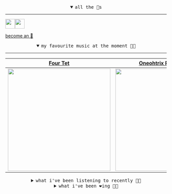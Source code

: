 <details open>

<summary align="center"><samp>all the 🥚s</samp></summary>
<hr />

<a href="https://github.com/pvinis"><img src="https://avatars0.githubusercontent.com/u/100233?s=90&v=4" width="30" height="30" /><a href="https://github.com/maxPugh"><img src="https://avatars2.githubusercontent.com/u/46350013?s=90&u=52a601eaa2d272b35477d096fe782ebf0a8a1f68&v=4" width="30" height="30" />

<samp><a href="https://github.com/bitttttten/bitttttten/stargazers">become an 🥚</a></samp>

</details>

<details open>

<summary align="center"><samp>my favourite music at the moment 🎵🎶</samp></summary>
<hr />

<!-- toc -->

| [Four Tet](https://open.spotify.com/artist/7Eu1txygG6nJttLHbZdQOh)                                                                                               | [Oneohtrix Point Never](https://open.spotify.com/artist/2wPDbhaGXCqROrVmwDdCrK)                                                                                  | [Foxes In Fiction](https://open.spotify.com/artist/3GSt4ZSP1wEtdbcTTbwjpW)                                                                                       | [Phoebe Bridgers](https://open.spotify.com/artist/1r1uxoy19fzMxunt3ONAkG)                                                                                        |
| ---------------------------------------------------------------------------------------------------------------------------------------------------------------- | ---------------------------------------------------------------------------------------------------------------------------------------------------------------- | ---------------------------------------------------------------------------------------------------------------------------------------------------------------- | ---------------------------------------------------------------------------------------------------------------------------------------------------------------- |
| [<img src="https://i.scdn.co/image/f96458025a0640bf1d3c8f764a42ec21d4db1eae" width="320" height="auto">](https://open.spotify.com/artist/7Eu1txygG6nJttLHbZdQOh) | [<img src="https://i.scdn.co/image/0513eb98de7ee505153e9175f79e3fb59457c9aa" width="320" height="auto">](https://open.spotify.com/artist/2wPDbhaGXCqROrVmwDdCrK) | [<img src="https://i.scdn.co/image/bf62ae0b2e31f68694ca44e8d0ef33e51714a4f8" width="320" height="auto">](https://open.spotify.com/artist/3GSt4ZSP1wEtdbcTTbwjpW) | [<img src="https://i.scdn.co/image/1c90d650ee787a51e18e475584b595c9234eac48" width="320" height="auto">](https://open.spotify.com/artist/1r1uxoy19fzMxunt3ONAkG) |

<!-- tocstop -->

</details>

<details>

<summary align="center"><samp>what i've been listening to recently 🎵🎶</samp></summary>
<hr />

<!-- toc -->

| [Time to Walk Away<br />Washed Out](https://open.spotify.com/track/01AbB47Hm60LTIStyzMb2g)                                                                      | [You Are the Right One<br />Sports](https://open.spotify.com/track/2qpacEyFxmbxCpIEqZkqvC)                                                                      | [Bags<br />Clairo](https://open.spotify.com/track/6UFivO2zqqPFPoQYsEMuCc)                                                                                       | [Snot<br />Alex G](https://open.spotify.com/track/0ugYzRHD8zpMdb9ROOGtdg)                                                                                       |
| --------------------------------------------------------------------------------------------------------------------------------------------------------------- | --------------------------------------------------------------------------------------------------------------------------------------------------------------- | --------------------------------------------------------------------------------------------------------------------------------------------------------------- | --------------------------------------------------------------------------------------------------------------------------------------------------------------- |
| [<img src="https://i.scdn.co/image/9dabb571678ff026321fa92396c1e5ba4a71c2b3" width="320" height="auto">](https://open.spotify.com/track/01AbB47Hm60LTIStyzMb2g) | [<img src="https://i.scdn.co/image/7cfd303b4d246b5eb8d85ec770b3fce1c71438db" width="320" height="auto">](https://open.spotify.com/track/2qpacEyFxmbxCpIEqZkqvC) | [<img src="https://i.scdn.co/image/5e487c0d81c577c1736772d2542a2676004e0d87" width="320" height="auto">](https://open.spotify.com/track/6UFivO2zqqPFPoQYsEMuCc) | [<img src="https://i.scdn.co/image/82e1658be6688ee69d8d1c2bb9be33670e5e1a6d" width="320" height="auto">](https://open.spotify.com/track/0ugYzRHD8zpMdb9ROOGtdg) |

<!-- tocstop -->

</details>

<details>

<summary align="center"><samp>what i've been ❤️ing 🎵🎶</samp></summary>
<hr />

<!-- toc -->

| [Green Arrow<br />Yo La Tengo](https://open.spotify.com/album/3NFNNMIWnByvVPvCf7LsRU)                                                                           | [Enter Exit<br />Daniel Avery, Alessandro Cort…](https://open.spotify.com/album/12STkzO9PrEMfcnRUKMVfi)                                                         | [Illusion Of Time<br />Daniel Avery, Alessandro Cort…](https://open.spotify.com/album/12STkzO9PrEMfcnRUKMVfi)                                                   | [Sugarcube<br />Yo La Tengo](https://open.spotify.com/album/3NFNNMIWnByvVPvCf7LsRU)                                                                             |
| --------------------------------------------------------------------------------------------------------------------------------------------------------------- | --------------------------------------------------------------------------------------------------------------------------------------------------------------- | --------------------------------------------------------------------------------------------------------------------------------------------------------------- | --------------------------------------------------------------------------------------------------------------------------------------------------------------- |
| [<img src="https://i.scdn.co/image/ab67616d0000b273af3486eb00344584683f0123" width="320" height="auto">](https://open.spotify.com/album/3NFNNMIWnByvVPvCf7LsRU) | [<img src="https://i.scdn.co/image/ab67616d0000b273ebdc9ee7d35c0017b25836c3" width="320" height="auto">](https://open.spotify.com/album/12STkzO9PrEMfcnRUKMVfi) | [<img src="https://i.scdn.co/image/ab67616d0000b273ebdc9ee7d35c0017b25836c3" width="320" height="auto">](https://open.spotify.com/album/12STkzO9PrEMfcnRUKMVfi) | [<img src="https://i.scdn.co/image/ab67616d0000b273af3486eb00344584683f0123" width="320" height="auto">](https://open.spotify.com/album/3NFNNMIWnByvVPvCf7LsRU) |

<!-- tocstop -->

</details>
